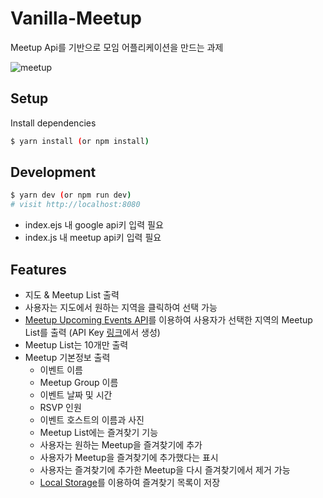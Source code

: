 # Vanilla-Meetup

Meetup Api를 기반으로 모임 어플리케이션을 만드는 과제

![meetup](meetup_application_video.gif)


## Setup

Install dependencies

```sh
$ yarn install (or npm install)
```

## Development

```sh
$ yarn dev (or npm run dev)
# visit http://localhost:8080
```

- index.ejs 내 google api키 입력 필요
- index.js 내 meetup api키 입력 필요

## Features

- 지도 & Meetup List 출력
- 사용자는 지도에서 원하는 지역을 클릭하여 선택 가능
- [Meetup Upcoming Events API](https://www.meetup.com/meetup_api/docs/find/upcoming_events/)를 이용하여 사용자가 선택한 지역의 Meetup List를 출력 (API Key [링크](https://secure.meetup.com/meetup_api/key/)에서 생성)
- Meetup List는 10개만 출력
- Meetup 기본정보 출력
  - 이벤트 이름
  - Meetup Group 이름
  - 이벤트 날짜 및 시간
  - RSVP 인원
  - 이벤트 호스트의 이름과 사진
  - Meetup List에는 즐겨찾기 기능
  - 사용자는 원하는 Meetup을 즐겨찾기에 추가
  - 사용자가 Meetup을 즐겨찾기에 추가했다는 표시
  - 사용자는 즐겨찾기에 추가한 Meetup을 다시 즐겨찾기에서 제거 가능
  - [Local Storage](https://developer.mozilla.org/en-US/docs/Web/API/Window/localStorage)를 이용하여 즐겨찾기 목록이 저장
